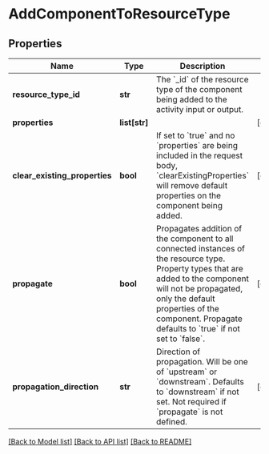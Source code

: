 # AddComponentToResourceType

## Properties
Name | Type | Description | Notes
------------ | ------------- | ------------- | -------------
**resource_type_id** | **str** | The &#x60;_id&#x60; of the resource type of the component being added to the activity input or output.  | 
**properties** | **list[str]** |  | [optional] 
**clear_existing_properties** | **bool** | If set to &#x60;true&#x60; and no &#x60;properties&#x60; are being included in the request body, &#x60;clearExistingProperties&#x60; will remove default properties on the component being added. | [optional] 
**propagate** | **bool** | Propagates addition of the component to all connected instances of the resource type. Property types that are added to the component will not be propagated, only the default properties of the component. Propagate defaults to &#x60;true&#x60; if not set to &#x60;false&#x60;. | [optional] 
**propagation_direction** | **str** | Direction of propagation. Will be one of &#x60;upstream&#x60; or &#x60;downstream&#x60;. Defaults to &#x60;downstream&#x60; if not set. Not required if &#x60;propagate&#x60; is not defined. | [optional] 

[[Back to Model list]](../README.md#documentation-for-models) [[Back to API list]](../README.md#documentation-for-api-endpoints) [[Back to README]](../README.md)

